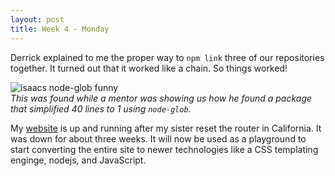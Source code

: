 ```yaml
---
layout: post
title: Week 4 - Monday
---
```

Derrick explained to me the proper way to `npm link` three of our repositories together. It turned out that it worked like a chain. So things worked!  

![isaacs node-glob funny](https://github.com/isaacs/node-glob/raw/master/oh-my-glob.gif "Lumpy Space Princess")  
*This was found while a mentor was showing us how he found a package that simplified 40 lines to 1 using `node-glob`.*

My [website](http://howtoterminal.com) is up and running after my sister reset the router in California. It was down for about three weeks. It will now be used as a playground to start converting the entire site to newer technologies like a CSS templating enginge, nodejs, and JavaScript.
